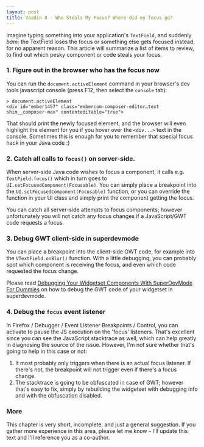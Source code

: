 ```yaml
---
layout: post
title: Vaadin 8 - Who Steals My Focus? Where did my focus go?
---
```


Imagine typing something into your application's `TextField`, and suddenly *bam*:
the TextField loses the focus or something else gets focused instead, for no apparent reason.
This article will summarize a list of items to review, to find out which pesky
component or code steals your focus.

### 1. Figure out in the browser who has the focus now

You can run the `document.activeElement` command in your browser's dev tools javascript console (press F12, then select the `console` tab):

```
> document.activeElement
<div id="ember1457" class="embercom-composer-editor…text shim__composer-max" contenteditable="true">
```

That should print the newly focused element, and the browser will even highlight the element for you
if you hover over the `<div...>` text in the console. Sometimes this is enough
for you to remember that special focus hack in your Java code :)

### 2. Catch all calls to `focus()` on server-side.

When server-side Java code wishes to focus a component, it calls e.g.
`TextField.focus()` which in turn goes to `UI.setFocusedComponent(Focusable)`.
You can simply place a breakpoint into the `UI.setFocusedComponent(Focusable)` function,
or you can override the function
in your UI class and simply print the component getting the focus.

You can catch all server-side attempts to focus components; however unfortunately
you will not catch any focus changes if a JavaScript/GWT code requests a focus.

### 3. Debug GWT client-side in superdevmode

You can place a breakpoint into the client-side GWT code, for example into
the `VTextField.onBlur()` function. With a little debugging,
you can probably spot which component is receiving the focus, and
even which code requested the focus change.

Please read
[Debugging Your Widgetset Components With SuperDevMode For Dummies](../Debugging-your-widgetset-components-with-superdevmode-for-dummies/)
on how to debug the GWT code of your widgetset in superdevmode.

### 4. Debug the `focus` event listener

In Firefox / Debugger / Event Listener Breakpoints / Control, you can activate
to pause the JS execution on the 'focus' listeners. That's excellent since
you can see the JavaScript stacktrace as well, which can help greatly in diagnosing
the source of the issue. However, I'm not sure whether
that's going to help in this case or not:

1. It most probably only triggers when there is an actual focus listener. If there's
not, the breakpoint will not trigger even if there's a focus change.
2. The stacktrace is going to be obfuscated in case of GWT; however that's easy to
  fix, simply by rebuilding the widgetset with debugging info and with the
  obfuscation disabled.

### More

This chapter is very short, incomplete, and just a general suggestion. If you gather
more experience in this area, please let me know - I'll update this text and
I'll reference you as a co-author.

